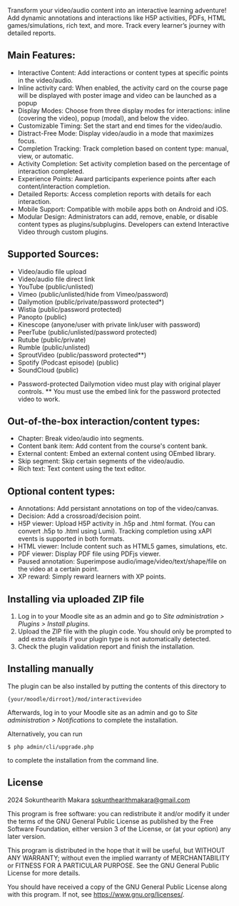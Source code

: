 Transform your video/audio content into an interactive learning adventure! Add dynamic annotations and interactions like H5P activities, PDFs, HTML games/simulations, rich text, and more. Track every learner’s journey with detailed reports.

## Main Features: ##
- Interactive Content: Add interactions or content types at specific points in the video/audio.
- Inline activity card: When enabled, the activity card on the course page will be displayed with poster image and video can be launched as a popup
- Display Modes: Choose from three display modes for interactions: inline (covering the video), popup (modal), and below the video.
- Customizable Timing: Set the start and end times for the video/audio.
- Distract-Free Mode: Display video/audio in a mode that maximizes focus.
- Completion Tracking: Track completion based on content type: manual, view, or automatic.
- Activity Completion: Set activity completion based on the percentage of interaction completed.
- Experience Points: Award participants experience points after each content/interaction completion.
- Detailed Reports: Access completion reports with details for each interaction.
- Mobile Support: Compatible with mobile apps both on Android and iOS.
- Modular Design: Administrators can add, remove, enable, or disable content types as plugins/subplugins. Developers can extend Interactive Video through custom plugins.

## Supported Sources: ##
- Video/audio file upload
- Video/audio file direct link
- YouTube (public/unlisted)
- Vimeo (public/unlisted/hide from Vimeo/password)
- Dailymotion (public/private/password protected*)
- Wistia (public/password protected)
- Panopto (public)
- Kinescope (anyone/user with private link/user with password)
- PeerTube (public/unlisted/password protected)
- Rutube (public/private)
- Rumble (public/unlisted)
- SproutVideo (public/password protected**)
- Spotify (Podcast episode) (public)
- SoundCloud (public)

* Password-protected Dailymotion video must play with original player controls.
** You must use the embed link for the password protected video to work.

## Out-of-the-box interaction/content types: ##
- Chapter: Break video/audio into segments.
- Content bank item: Add content from the course's content bank.
- External content: Embed an external content using OEmbed library.
- Skip segment: Skip certain segments of the video/audio.
- Rich text: Text content using the text editor.

## Optional content types: ##
- Annotations: Add persistant annotations on top of the video/canvas.
- Decision: Add a crossroad/decision point.
- H5P viewer: Upload H5P activity in .h5p and .html format. (You can convert .h5p to .html using Lumi). Tracking completion using xAPI events is supported in both formats.
- HTML viewer: Include content such as HTML5 games, simulations, etc.
- PDF viewer: Display PDF file using PDFjs viewer.
- Paused annotation: Superimpose audio/image/video/text/shape/file on the video at a certain point.
- XP reward: Simply reward learners with XP points.

## Installing via uploaded ZIP file ##

1. Log in to your Moodle site as an admin and go to _Site administration >
   Plugins > Install plugins_.
2. Upload the ZIP file with the plugin code. You should only be prompted to add
   extra details if your plugin type is not automatically detected.
3. Check the plugin validation report and finish the installation.

## Installing manually ##

The plugin can be also installed by putting the contents of this directory to

    {your/moodle/dirroot}/mod/interactivevideo

Afterwards, log in to your Moodle site as an admin and go to _Site administration >
Notifications_ to complete the installation.

Alternatively, you can run

    $ php admin/cli/upgrade.php

to complete the installation from the command line.

## License ##

2024 Sokunthearith Makara <sokunthearithmakara@gmail.com>

This program is free software: you can redistribute it and/or modify it under
the terms of the GNU General Public License as published by the Free Software
Foundation, either version 3 of the License, or (at your option) any later
version.

This program is distributed in the hope that it will be useful, but WITHOUT ANY
WARRANTY; without even the implied warranty of MERCHANTABILITY or FITNESS FOR A
PARTICULAR PURPOSE.  See the GNU General Public License for more details.

You should have received a copy of the GNU General Public License along with
this program.  If not, see <https://www.gnu.org/licenses/>.
